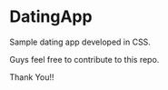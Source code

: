 # DatingApp
Sample dating app developed in CSS.

Guys feel free to contribute to this repo.

Thank You!!
